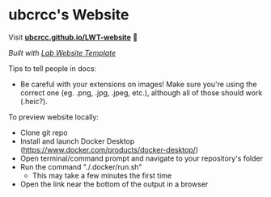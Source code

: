 
# ubcrcc's Website

Visit **[ubcrcc.github.io/LWT-website](https://ubcrcc.github.io/LWT-website)** 🚀

_Built with [Lab Website Template](https://greene-lab.gitbook.io/lab-website-template-docs)_

Tips to tell people in docs:
- Be careful with your extensions on images! Make sure you're using the correct one (eg. .png, .jpg, .jpeg, etc.), although all of those should work (.heic?).

To preview website locally:
- Clone git repo
- Install and launch Docker Desktop (https://www.docker.com/products/docker-desktop/)
- Open terminal/command prompt and navigate to your repository's folder
- Run the command "./.docker/run.sh"
    - This may take a few minutes the first time
- Open the link near the bottom of the output in a browser


